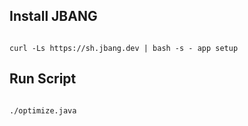 ## Install JBANG

```shell

curl -Ls https://sh.jbang.dev | bash -s - app setup

```


## Run Script

```shell

./optimize.java

```